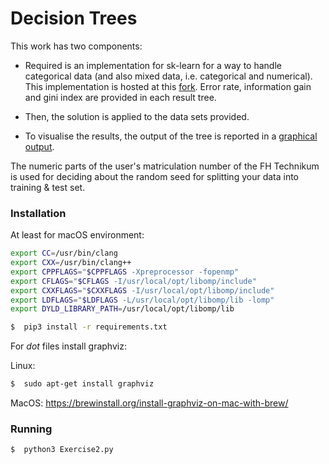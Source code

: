 # Decision Trees

This work has two components:

- Required is an implementation for sk-learn for a way to handle categorical data (and also mixed data, i.e. categorical and numerical). This implementation is hosted at this [fork](https://github.com/tcerdaITBA/scikit-learn). Error rate, information gain and gini index are provided in each result tree.

- Then, the solution is applied to the data sets provided.

- To visualise the results, the output of the tree is reported in a [graphical output](http://scikit-learn.org/stable/modules/generated/sklearn.tree.export_graphviz.html).



The numeric parts of the user's matriculation number of the FH Technikum is used for deciding about the random seed for splitting your data into training & test set.

### Installation

At least for macOS environment:

```sh
export CC=/usr/bin/clang        
export CXX=/usr/bin/clang++
export CPPFLAGS="$CPPFLAGS -Xpreprocessor -fopenmp"
export CFLAGS="$CFLAGS -I/usr/local/opt/libomp/include"
export CXXFLAGS="$CXXFLAGS -I/usr/local/opt/libomp/include"
export LDFLAGS="$LDFLAGS -L/usr/local/opt/libomp/lib -lomp"
export DYLD_LIBRARY_PATH=/usr/local/opt/libomp/lib
```

```sh
$  pip3 install -r requirements.txt
```

For _dot_ files install graphviz:

Linux:
```sh
$  sudo apt-get install graphviz
```

MacOS:
https://brewinstall.org/install-graphviz-on-mac-with-brew/

### Running
```sh
$  python3 Exercise2.py
```